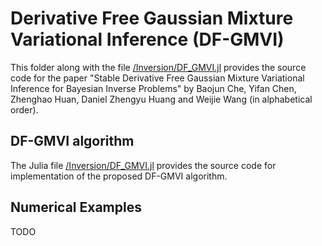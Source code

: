 #  Derivative Free Gaussian Mixture Variational Inference (DF-GMVI)
This folder along with the file [/Inversion/DF_GMVI.jl](/Inversion/DF_GMVI.jl) provides the source code for the paper "Stable Derivative Free Gaussian Mixture Variational Inference for Bayesian Inverse Problems" by Baojun Che, Yifan Chen, Zhenghao Huan, Daniel Zhengyu Huang and Weijie Wang (in alphabetical order). 
## DF-GMVI algorithm
The Julia file [/Inversion/DF_GMVI.jl](/Inversion/DF_GMVI.jl) provides the source code for implementation of the proposed DF-GMVI algorithm.

## Numerical Examples
TODO


